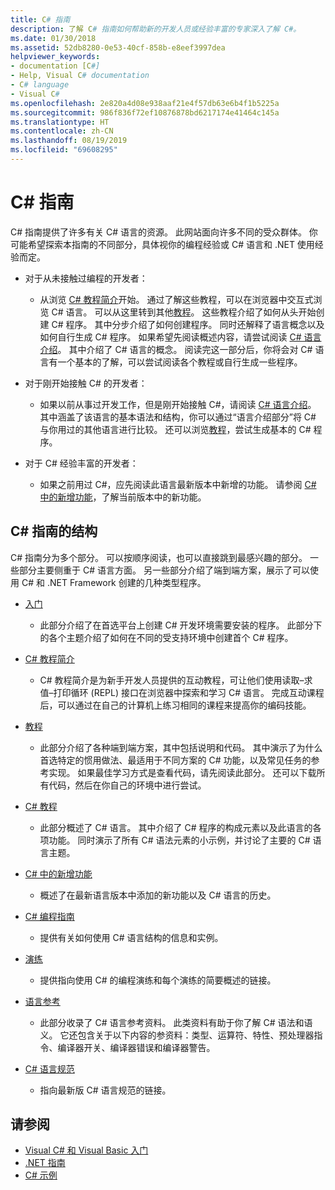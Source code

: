```yaml
---
title: C# 指南
description: 了解 C# 指南如何帮助新的开发人员或经验丰富的专家深入了解 C#。
ms.date: 01/30/2018
ms.assetid: 52db8280-0e53-40cf-858b-e8eef3997dea
helpviewer_keywords:
- documentation [C#]
- Help, Visual C# documentation
- C# language
- Visual C#
ms.openlocfilehash: 2e820a4d08e938aaf21e4f57db63e6b4f1b5225a
ms.sourcegitcommit: 986f836f72ef10876878bd6217174e41464c145a
ms.translationtype: HT
ms.contentlocale: zh-CN
ms.lasthandoff: 08/19/2019
ms.locfileid: "69608295"
---
```

# <a name="c-guide"></a>C# 指南

C# 指南提供了许多有关 C# 语言的资源。 此网站面向许多不同的受众群体。 你可能希望探索本指南的不同部分，具体视你的编程经验或 C# 语言和 .NET 使用经验而定。

* 对于从未接触过编程的开发者：
  * 从浏览 [C# 教程简介](tutorials/intro-to-csharp/index.md)开始。 通过了解这些教程，可以在浏览器中交互式浏览 C# 语言。 可以从这里转到其他[教程](tutorials/index.md)。 这些教程介绍了如何从头开始创建 C# 程序。 其中分步介绍了如何创建程序。 同时还解释了语言概念以及如何自行生成 C# 程序。 如果希望先阅读概述内容，请尝试阅读 [C# 语言介绍](tour-of-csharp/index.md)。 其中介绍了 C# 语言的概念。 阅读完这一部分后，你将会对 C# 语言有一个基本的了解，可以尝试阅读各个教程或自行生成一些程序。

* 对于刚开始接触 C# 的开发者：
  * 如果以前从事过开发工作，但是刚开始接触 C#，请阅读 [C# 语言介绍](tour-of-csharp/index.md)。 其中涵盖了该语言的基本语法和结构，你可以通过“语言介绍部分”将 C# 与你用过的其他语言进行比较。 还可以浏览[教程](tutorials/index.md)，尝试生成基本的 C# 程序。

* 对于 C# 经验丰富的开发者：
  * 如果之前用过 C#，应先阅读此语言最新版本中新增的功能。 请参阅 [C# 中的新增功能](whats-new/index.md)，了解当前版本中的新功能。

## <a name="how-the-c-guide-is-organized"></a>C# 指南的结构

C# 指南分为多个部分。 可以按顺序阅读，也可以直接跳到最感兴趣的部分。 一些部分主要侧重于 C# 语言方面。 另一些部分介绍了端到端方案，展示了可以使用 C# 和 .NET Framework 创建的几种类型程序。

* [入门](getting-started/index.md)
  * 此部分介绍了在首选平台上创建 C# 开发环境需要安装的程序。 此部分下的各个主题介绍了如何在不同的受支持环境中创建首个 C# 程序。

* [C# 教程简介](tutorials/intro-to-csharp/index.md)
  * C# 教程简介是为新手开发人员提供的互动教程，可让他们使用读取–求值–打印循环 (REPL) 接口在浏览器中探索和学习 C# 语言。 完成互动课程后，可以通过在自己的计算机上练习相同的课程来提高你的编码技能。

* [教程](tutorials/index.md)
  * 此部分介绍了各种端到端方案，其中包括说明和代码。 其中演示了为什么首选特定的惯用做法、最适用于不同方案的 C# 功能，以及常见任务的参考实现。 如果最佳学习方式是查看代码，请先阅读此部分。 还可以下载所有代码，然后在你自己的环境中进行尝试。

* [C# 教程](tour-of-csharp/index.md)
  * 此部分概述了 C# 语言。 其中介绍了 C# 程序的构成元素以及此语言的各项功能。 同时演示了所有 C# 语法元素的小示例，并讨论了主要的 C# 语言主题。

* [C# 中的新增功能](whats-new/index.md)
  * 概述了在最新语言版本中添加的新功能以及 C# 语言的历史。

<!--
* [.NET Compiler Platform SDK](roslyn-sdk/index.md)
  * The .NET Compiler Platform SDK enables you to write components that analyze code, and suggest or make improvements to that code. In this section, you'll learn how the APIs are organized, and how you can create code that enables rules and practices for your team. You'll also see samples, end-to-end scenarios, and links to other libraries with more examples using these APIs.
-->

* [C# 编程指南](./programming-guide/index.md)
  * 提供有关如何使用 C# 语言结构的信息和实例。

* [演练](./walkthroughs.md)
  * 提供指向使用 C# 的编程演练和每个演练的简要概述的链接。

* [语言参考](language-reference/index.md)
  * 此部分收录了 C# 语言参考资料。 此类资料有助于你了解 C# 语法和语义。 它还包含关于以下内容的参资料：类型、运算符、特性、预处理器指令、编译器开关、编译器错误和编译器警告。

* [C# 语言规范](./language-reference/language-specification/index.md)
  * 指向最新版 C# 语言规范的链接。

## <a name="see-also"></a>请参阅

- [Visual C# 和 Visual Basic 入门](/visualstudio/ide/getting-started-with-visual-csharp-and-visual-basic)
- [.NET 指南](../standard/index.md)
- [C# 示例](https://code.msdn.microsoft.com/site/search?f%5B0%5D.Type=ProgrammingLanguage&f%5B0%5D.Value=C%23&f%5B0%5D.Text=C%23)
